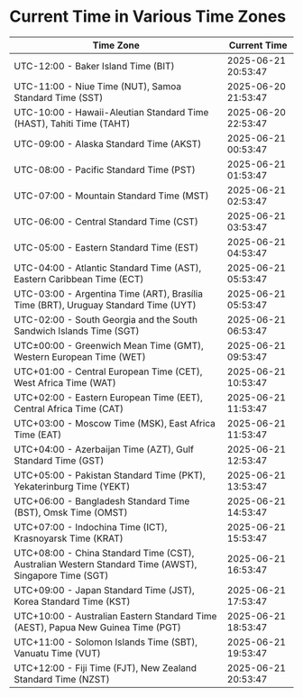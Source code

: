 # Current Time in Various Time Zones

| Time Zone | Current Time |
|-----------|--------------|
| UTC-12:00 - Baker Island Time (BIT) | 2025-06-21 20:53:47 |
| UTC-11:00 - Niue Time (NUT), Samoa Standard Time (SST) | 2025-06-20 21:53:47 |
| UTC-10:00 - Hawaii-Aleutian Standard Time (HAST), Tahiti Time (TAHT) | 2025-06-20 22:53:47 |
| UTC-09:00 - Alaska Standard Time (AKST) | 2025-06-21 00:53:47 |
| UTC-08:00 - Pacific Standard Time (PST) | 2025-06-21 01:53:47 |
| UTC-07:00 - Mountain Standard Time (MST) | 2025-06-21 02:53:47 |
| UTC-06:00 - Central Standard Time (CST) | 2025-06-21 03:53:47 |
| UTC-05:00 - Eastern Standard Time (EST) | 2025-06-21 04:53:47 |
| UTC-04:00 - Atlantic Standard Time (AST), Eastern Caribbean Time (ECT) | 2025-06-21 05:53:47 |
| UTC-03:00 - Argentina Time (ART), Brasília Time (BRT), Uruguay Standard Time (UYT) | 2025-06-21 05:53:47 |
| UTC-02:00 - South Georgia and the South Sandwich Islands Time (SGT) | 2025-06-21 06:53:47 |
| UTC±00:00 - Greenwich Mean Time (GMT), Western European Time (WET) | 2025-06-21 09:53:47 |
| UTC+01:00 - Central European Time (CET), West Africa Time (WAT) | 2025-06-21 10:53:47 |
| UTC+02:00 - Eastern European Time (EET), Central Africa Time (CAT) | 2025-06-21 11:53:47 |
| UTC+03:00 - Moscow Time (MSK), East Africa Time (EAT) | 2025-06-21 11:53:47 |
| UTC+04:00 - Azerbaijan Time (AZT), Gulf Standard Time (GST) | 2025-06-21 12:53:47 |
| UTC+05:00 - Pakistan Standard Time (PKT), Yekaterinburg Time (YEKT) | 2025-06-21 13:53:47 |
| UTC+06:00 - Bangladesh Standard Time (BST), Omsk Time (OMST) | 2025-06-21 14:53:47 |
| UTC+07:00 - Indochina Time (ICT), Krasnoyarsk Time (KRAT) | 2025-06-21 15:53:47 |
| UTC+08:00 - China Standard Time (CST), Australian Western Standard Time (AWST), Singapore Time (SGT) | 2025-06-21 16:53:47 |
| UTC+09:00 - Japan Standard Time (JST), Korea Standard Time (KST) | 2025-06-21 17:53:47 |
| UTC+10:00 - Australian Eastern Standard Time (AEST), Papua New Guinea Time (PGT) | 2025-06-21 18:53:47 |
| UTC+11:00 - Solomon Islands Time (SBT), Vanuatu Time (VUT) | 2025-06-21 19:53:47 |
| UTC+12:00 - Fiji Time (FJT), New Zealand Standard Time (NZST) | 2025-06-21 20:53:47 |
